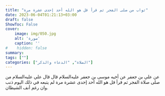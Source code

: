 ```yaml
---
title: "ثواب من صلى الفجر ثم قرأ قل هو الله أحد إحدى عشرة مرة"
date: 2023-06-04T01:21:13+03:00
draft: false
ShowToc: False
cover:
    image: img/050.jpg
    alt: 'صورة'
    caption: ''
#    hidden: false
summary: 
tags: [""]
categories: ["الصلاة", "الدعاء والذكر"]
---
```

عن علي بن جعفر عن أخيه موسى بن جعفر عليه‌السلام قال قال علي عليه‌السلام من
صلى صلاة الفجر ثم قرأ قل هو الله أحد إحدى عشرة مرة لم يتبعه في
ذلك اليوم ذنب وان رغم أنف الشيطان.

